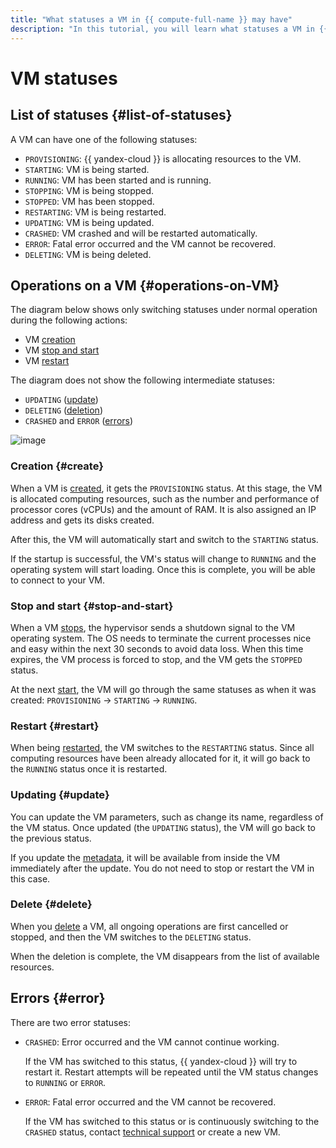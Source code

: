 ```yaml
---
title: "What statuses a VM in {{ compute-full-name }} may have"
description: "In this tutorial, you will learn what statuses a VM in {{ compute-name }} may have."
---
```


# VM statuses

## List of statuses {#list-of-statuses}

A VM can have one of the following statuses:

- `PROVISIONING`: {{ yandex-cloud }} is allocating resources to the VM.
- `STARTING`: VM is being started.
- `RUNNING`: VM has been started and is running.
- `STOPPING`: VM is being stopped.
- `STOPPED`: VM has been stopped.
- `RESTARTING`: VM is being restarted.
- `UPDATING`: VM is being updated.
- `CRASHED`: VM crashed and will be restarted automatically.
- `ERROR`: Fatal error occurred and the VM cannot be recovered.
- `DELETING`: VM is being deleted.

## Operations on a VM {#operations-on-VM}

The diagram below shows only switching statuses under normal operation during the following actions:

- VM [creation](#create)
- VM [stop and start](#stop-and-start)
- VM [restart](#restart)

The diagram does not show the following intermediate statuses:

- `UPDATING` ([update](#update))
- `DELETING` ([deletion](#delete))
- `CRASHED` and `ERROR` ([errors](#error))

![image](../../_assets/compute/create-and-run.svg)

### Creation {#create}

When a VM is [created](../operations/vm-create/create-linux-vm.md), it gets the `PROVISIONING` status. At this stage, the VM is allocated computing resources, such as the number and performance of processor cores (vCPUs) and the amount of RAM. It is also assigned an IP address and gets its disks created.

After this, the VM will automatically start and switch to the `STARTING` status.

If the startup is successful, the VM's status will change to `RUNNING` and the operating system will start loading. Once this is complete, you will be able to connect to your VM.

### Stop and start {#stop-and-start}

When a VM [stops](../operations/vm-control/vm-stop-and-start.md#stop), the hypervisor sends a shutdown signal to the VM operating system. The OS needs to terminate the current processes nice and easy within the next 30 seconds to avoid data loss. When this time expires, the VM process is forced to stop, and the VM gets the `STOPPED` status.

At the next [start](../operations/vm-control/vm-stop-and-start.md#start), the VM will go through the same statuses as when it was created: `PROVISIONING` → `STARTING` → `RUNNING`.

### Restart {#restart}

When being [restarted](../operations/vm-control/vm-stop-and-start.md#restart), the VM switches to the `RESTARTING` status. Since all computing resources have been already allocated for it, it will go back to the `RUNNING` status once it is restarted.

### Updating {#update}

You can update the VM parameters, such as change its name, regardless of the VM status. Once updated (the `UPDATING` status), the VM will go back to the previous status.

If you update the [metadata](vm-metadata.md), it will be available from inside the VM immediately after the update. You do not need to stop or restart the VM in this case.

### Delete {#delete}

When you [delete](../operations/vm-control/vm-delete.md) a VM, all ongoing operations are first cancelled or stopped, and then the VM switches to the `DELETING` status.

When the deletion is complete, the VM disappears from the list of available resources.

## Errors {#error}

There are two error statuses:

- `CRASHED`: Error occurred and the VM cannot continue working.

    If the VM has switched to this status, {{ yandex-cloud }} will try to restart it. Restart attempts will be repeated until the VM status changes to `RUNNING` or `ERROR`.

- `ERROR`: Fatal error occurred and the VM cannot be recovered.

    If the VM has switched to this status or is continuously switching to the `CRASHED` status, contact [technical support](../../support/overview.md) or create a new VM.

